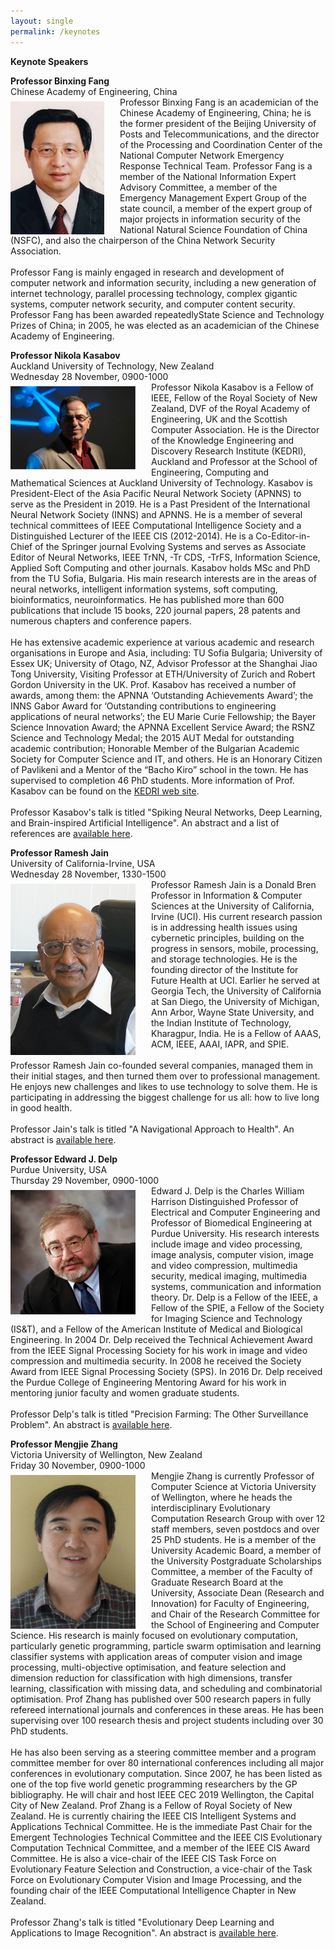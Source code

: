 ```yaml
---
layout: single
permalink: /keynotes
---
```

**Keynote Speakers**

**Professor Binxing Fang**<br/>
Chinese Academy of Engineering, China<br/>
<img src="/assets/images/binxing_fang.jpg" style="float:left;padding-right:25px;padding-top:7px;max-width:200px" alt="Professor Binxing Fang"/> Professor Binxing Fang is an academician of the Chinese Academy of Engineering, China; he is the former president of the Beijing University of Posts and Telecommunications, and the director of the Processing and Coordination Center of the National Computer Network Emergency Response Technical Team. Professor Fang is a member of the National Information Expert Advisory Committee, a member of the Emergency Management Expert Group of the state council, a member of the expert group of major projects in information security of the National Natural Science Foundation of China (NSFC), and also the chairperson of the China Network Security Association.<br/><br/>
Professor Fang is mainly engaged in research and development of computer network and information security, including a new generation of internet technology, parallel processing technology, complex gigantic systems, computer network security, and computer content security. Professor Fang has been awarded repeatedlyState Science and Technology Prizes of China; in 2005, he was elected as an academician of the Chinese Academy of Engineering.

**Professor Nikola Kasabov**<br/>
Auckland University of Technology, New Zealand<br/>
Wednesday 28 November, 0900-1000<br/>
<img src="/assets/images/nikola_kasabov.jpg" style="float:left;padding-right:25px;padding-top:7px;max-width:200px" alt="Professor Nikola Kasabov"/>
Professor Nikola Kasabov is a Fellow of IEEE, Fellow of the Royal Society of New Zealand, DVF of the Royal Academy of Engineering, UK and the Scottish Computer Association. He is the Director of the Knowledge Engineering and Discovery Research Institute (KEDRI), Auckland and Professor at the School of Engineering, Computing and Mathematical Sciences at Auckland University of Technology. Kasabov is President-Elect of the Asia Pacific Neural Network Society (APNNS) to serve as the President in 2019. He is a Past President of the International Neural Network Society (INNS) and APNNS. He is a member of several technical committees of IEEE Computational Intelligence Society and a Distinguished Lecturer of the IEEE CIS (2012-2014). He is a Co-Editor-in-Chief of the Springer journal Evolving Systems and serves as Associate Editor of Neural Networks, IEEE TrNN, -Tr CDS, -TrFS, Information Science, Applied Soft Computing and other journals. Kasabov holds MSc and PhD from the TU Sofia, Bulgaria. His main research interests are in the areas of neural networks, intelligent information systems, soft computing, bioinformatics, neuroinformatics. He has published more than 600 publications that include 15 books, 220 journal papers, 28 patents and numerous chapters and conference papers.<br/><br/>
He has extensive academic experience at various academic and research organisations in Europe and Asia, including: TU Sofia Bulgaria; University of Essex UK; University of Otago, NZ, Advisor Professor at the  Shanghai Jiao Tong University, Visiting Professor at ETH/University of Zurich and Robert Gordon University in the UK. Prof. Kasabov has received a number of awards, among them: the APNNA ‘Outstanding Achievements Award’; the INNS Gabor Award for ‘Outstanding contributions to engineering applications of neural networks’; the EU Marie Curie Fellowship; the Bayer Science Innovation Award; the APNNA Excellent Service Award; the RSNZ Science and Technology Medal; the 2015 AUT Medal for outstanding academic contribution; Honorable Member of the Bulgarian  Academic Society for Computer Science and IT, and others. He is an Honorary Citizen of Pavlikeni and a Mentor of the “Bacho Kiro” school in the town. He has supervised to completion 46 PhD students. More information of Prof. Kasabov can be found on the <a href="http://www.kedri.aut.ac.nz">KEDRI web site</a>.<br/><br/>
Professor Kasabov's talk is titled "Spiking Neural Networks, Deep Learning, and Brain-inspired Artificial Intelligence". An abstract and a list of references are <a href="/keynote_kasabov">available here</a>.

**Professor Ramesh Jain**<br/>
University of California-Irvine, USA<br/>
Wednesday 28 November, 1330-1500<br/>
<img src="/assets/images/ramesh_jain.jpg" style="float:left;padding-right:25px;padding-top:7px;max-width:200px" alt="Professor Ramesh Jain"/> Professor Ramesh Jain is a Donald Bren Professor in Information & Computer Sciences at the University of California, Irvine (UCI). His current research passion is in addressing health issues using cybernetic principles, building on the progress in sensors, mobile, processing, and storage technologies.  He is the founding director of the Institute for Future Health at UCI. Earlier he served at Georgia Tech, the University of California at San Diego, the University of Michigan, Ann Arbor, Wayne State University, and the Indian Institute of Technology, Kharagpur, India.  He is a Fellow of AAAS, ACM, IEEE, AAAI, IAPR, and SPIE.<br/><br/>
Professor Ramesh Jain co-founded several companies, managed them in their initial stages, and then turned them over to professional management.  He enjoys new challenges and likes to use technology to solve them.  He is participating in addressing the biggest challenge for us all: how to live long in good health.<br/><br/>
Professor Jain's talk is titled "A Navigational Approach to Health". An abstract is <a href="/keynote_jain">available here</a>.

**Professor Edward J. Delp**<br/>
Purdue University, USA<br/>
Thursday 29 November, 0900-1000<br/>
<img src="/assets/images/edward_delp.jpg" style="float:left;padding-right:25px;padding-top:7px;max-width:200px" alt="Professor Edward Delp"/> Edward J. Delp is the Charles William Harrison Distinguished Professor of Electrical and Computer Engineering and Professor of Biomedical Engineering at Purdue University. His research interests include image and video processing, image analysis, computer vision, image and video compression, multimedia security, medical imaging, multimedia systems, communication and information theory. Dr. Delp is a Fellow of the IEEE, a Fellow of the SPIE, a Fellow of the Society for Imaging Science and Technology (IS&T), and a Fellow of the American Institute of Medical and Biological Engineering. In 2004 Dr. Delp received the Technical Achievement Award from the IEEE Signal Processing Society for his work in image and video compression and multimedia security. In 2008 he received the Society Award from IEEE Signal Processing Society (SPS). In 2016 Dr. Delp received the Purdue College of Engineering Mentoring Award for his work in mentoring junior faculty and women graduate students.<br/><br/>
Professor Delp's talk is titled "Precision Farming: The Other Surveillance Problem". An abstract is <a href="/keynote_delp">available here</a>.

**Professor Mengjie Zhang**<br/>
Victoria University of Wellington, New Zealand<br/>
Friday 30 November, 0900-1000<br/>
<img src="/assets/images/mengjie_zhang.jpg" style="float:left;padding-right:25px;padding-top:7px;max-width:200px" alt="Professor Mengjie Zhang"/> Mengjie Zhang is currently Professor of Computer Science at Victoria University of Wellington, where he heads the interdisciplinary Evolutionary Computation Research Group with over 12 staff members, seven postdocs and over 25 PhD students. He is a member of the University Academic Board, a member of the University Postgraduate Scholarships Committee, a member of the Faculty of Graduate Research Board at the University, Associate Dean (Research and Innovation) for Faculty of Engineering, and Chair of the Research Committee for the School of Engineering and Computer Science. His research is mainly focused on evolutionary computation, particularly genetic programming, particle swarm optimisation and learning classifier systems with application areas of computer vision and image processing, multi-objective optimisation, and feature selection and dimension reduction for classification with high dimensions, transfer learning, classification with missing data, and scheduling and combinatorial optimisation. Prof Zhang has published over 500 research papers in fully refereed international journals and conferences in these areas. He has been supervising over 100 research thesis and project students including over 30 PhD students.<br/><br/>
He has also been serving as a steering committee member and a program committee member for over 80 international conferences including all major conferences in evolutionary computation. Since 2007, he has been listed as one of the top five world genetic programming researchers by the GP bibliography. He will chair and host IEEE CEC 2019 Wellington, the Capital City of New Zealand. Prof Zhang is a Fellow of Royal Society of New Zealand. He is currently chairing the IEEE CIS Intelligent Systems and Applications Technical Committee. He is the immediate Past Chair for the Emergent Technologies Technical Committee and the IEEE CIS Evolutionary Computation Technical Committee, and a member of the IEEE CIS Award Committee. He is also a vice-chair of the IEEE CIS Task Force on Evolutionary Feature Selection and Construction, a vice-chair of the Task Force on Evolutionary Computer Vision and Image Processing, and the founding chair of the IEEE Computational Intelligence Chapter in New Zealand.<br/><br/>
Professor Zhang's talk is titled "Evolutionary Deep Learning and Applications to Image Recognition". An abstract is <a href="/keynote_zhang">available here</a>.